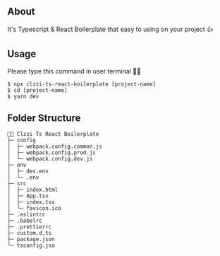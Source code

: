 ## About
It's Typescript & React Boilerplate that easy to using on your project 👍

## Usage
Please type this command in user terminal 👨‍💻

```
$ npx clzzi-ts-react-boilerplate [project-name]
$ cd [project-name]
$ yarn dev
```

## Folder Structure

```
👨‍💻 Clzzi Ts React Boilerplate
├─ config
│  ├─ webpack.config.common.js
│  ├─ webpack.config.prod.js
│  └─ webpack.config.dev.js
├─ env
│  ├─ dev.env
│  └─ .env
├─ src
│  ├─ index.html
│  ├─ App.tsx
│  ├─ index.tsx
│  └─ favicon.ico
├─ .eslintrc
├─ .babelrc
├─ .prettierrc
├─ custom.d.ts
├─ package.json
└─ tsconfig.jso
```
